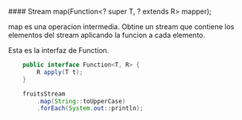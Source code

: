 ####<R> Stream<R> map(Function<? super T, ? extends R> mapper);

map es una operacion intermedia. Obtine un stream que contiene
los elementos del stream aplicando la funcion a cada elemento.

<!-- .element: class="fragment" -->

Esta es la interfaz de Function.
<!-- .element: class="fragment" -->

```java
	public interface Function<T, R> {
        R apply(T t);
    }
```
<!-- .element: class="fragment" -->


```java
	fruitsStream
        .map(String::toUpperCase)
        .forEach(System.out::println);
```
<!-- .element: class="fragment" -->


